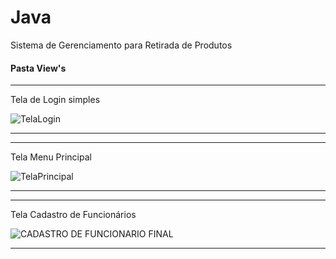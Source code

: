 # Java
 Sistema de Gerenciamento para Retirada de Produtos

 #### Pasta View's

 ***

Tela de Login simples

 ![TelaLogin](https://user-images.githubusercontent.com/66281554/170757448-3c122cdc-7daf-4f74-aaac-417170c9b1d8.png)

 ***


 ***

 Tela Menu Principal

 ![TelaPrincipal](https://user-images.githubusercontent.com/66281554/170759664-2fd109f0-2140-4a4b-a7c7-643408fce760.png)

 ***


 ***

 Tela Cadastro de Funcionários

 ![CADASTRO DE FUNCIONARIO FINAL](https://user-images.githubusercontent.com/66281554/170760629-9d8f6791-875d-47ad-9b92-5c11d4bff233.png)

 ***
